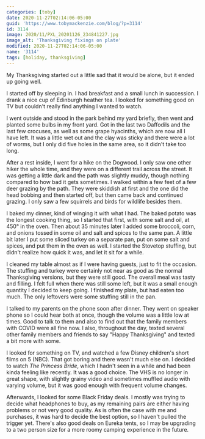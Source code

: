 ```yaml
---
categories: [toby]
date: 2020-11-27T02:14:06-05:00
guid: 'https://www.tobymackenzie.com/blog/?p=3114'
id: 3114
image: 2020/11/PXL_20201126_234841227.jpg
image_alt: 'Thanksgiving fixings on plate'
modified: 2020-11-27T02:14:06-05:00
name: '3114'
tags: [holiday, thanksgiving]
---
```


My Thanksgiving started out a little sad that it would be alone, but it ended up going well.<!--more--> 

I started off by sleeping in.  I had breakfast and a small lunch in succession.  I drank a nice cup of Edinburgh heather tea.  I looked for something good on TV but couldn't really find anything I wanted to watch.

I went outside and stood in the park behind my yard briefly, then went and planted some bulbs in my front yard.  Got in the last two Daffodils and the last few crocuses, as well as some grape hyacinths, which are now all I have left.  It was a little wet out and the clay was sticky and there were a lot of worms, but I only did five holes in the same area, so it didn't take too long.

After a rest inside, I went for a hike on the Dogwood.  I only saw one other hiker the whole time, and they were on a different trail across the street.  It was getting a little dark and the path was slightly muddy, though nothing compared to how bad it gets sometimes.  I walked within a few feet of a few deer grazing by the path.  They were skiddish at first and the one did the head bobbing and then started off, but then came back and continued grazing.  I only saw a few squirrels and birds for wildlife besides them.

I baked my dinner, kind of winging it with what I had.  The baked potato was the longest cooking thing, so I started that first, with some salt and oil, at 450° in the oven.  Then about 35 minutes later I added some broccoli, corn, and onions tossed in some oil and salt and spices to the same pan.  A little bit later I put some sliced turkey on a separate pan, put on some salt and spices, and put them in the oven as well.  I started the Stovetop stuffing, but didn't realize how quick it was, and let it sit for a while.

I cleaned my table almost as if I were having guests, just to fit the occasion.  The stuffing and turkey were certainly not near as good as the normal Thanksgiving versions, but they were still good.  The overall meal was tasty and filling.  I felt full when there was still some left, but it was a small enough quantity I decided to keep going.  I finished my plate, but had eaten too much.  The only leftovers were some stuffing still in the pan.

I talked to my parents on the phone soon after dinner.  They went on speaker phone so I could hear both at once, though the volume was a little low at times.  Good to talk to them and also to find out that the family members with COVID were all fine now.  I also, throughout the day, texted several other family members and friends to say "Happy Thanksgiving" and texted a bit more with some.

I looked for something on TV, and watched a few Disney children's short films on 5 (NBC).  That got boring and there wasn't much else on.  I decided to watch *The Princess Bride*, which I hadn't seen in a while and had been kinda feeling like recently.  It was a good choice.  The VHS is no longer in great shape, with slightly grainy video and sometimes muffled audio with varying volume, but it was good enough with frequent volume changes.

Afterwards, I looked for some Black Friday deals.  I mostly was trying to decide what headphones to buy, as my remaining pairs are either having problems or not very good quality.  As is often the case with me and purchases, it was hard to decide the best option, so I haven't pulled the trigger yet.  There's also good deals on Eureka tents, so I may be upgrading to a two person size for a more roomy camping experience in the future.
